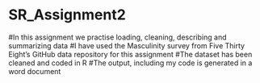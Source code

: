 # SR_Assignment2
#In this assignment we practise loading, cleaning, describing and summarizing data
#I have used the Masculinity survey from  Five Thirty Eight’s GitHub data repository for this assignment
#The dataset has been cleaned and coded in R
#The output, including my code is generated in a word document
 
